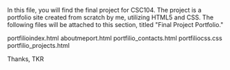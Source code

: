 In this file, you will find the final project for CSC104. The project is a portfolio site created from scratch by me, utilizing HTML5 and CSS. The following files will be attached to this section, titled "Final Project Portfolio." 

portfilioindex.html
aboutmeport.html
portfilio_contacts.html
portfiliocss.css
portfilio_projects.html

Thanks, 
TKR 
